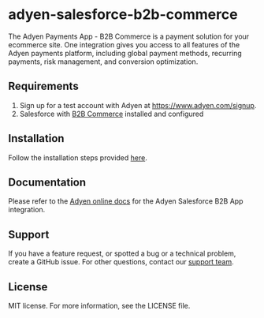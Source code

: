 # adyen-salesforce-b2b-commerce
The Adyen Payments App - B2B Commerce is a payment solution for your ecommerce site. One integration gives you access to all features of the Adyen payments platform, including global payment methods, recurring payments, risk management, and conversion optimization.

## Requirements

1. Sign up for a test account with Adyen at https://www.adyen.com/signup.
2. Salesforce with [B2B Commerce](https://help.salesforce.com/articleView?id=b2b_commerce.htm&type=5) installed and configured

## Installation

Follow the installation steps provided [here](https://developer.salesforce.com/docs/atlas.en-us.appExchangeInstallGuide.meta/appExchangeInstallGuide/appexchange_install_installation.htm).

## Documentation

Please refer to the [Adyen online docs](https://docs.is.adyen.com/plugins/salesforce-b2b-commerce) for the Adyen Salesforce B2B App integration.

## Support
If you have a feature request, or spotted a bug or a technical problem, create a GitHub issue. For other questions, contact our [support team](https://support.adyen.com/hc/en-us/requests/new?ticket_form_id=360000705420).

## License
MIT license. For more information, see the LICENSE file.
